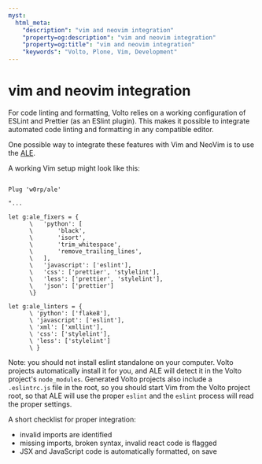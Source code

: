 ```yaml
---
myst:
  html_meta:
    "description": "vim and neovim integration"
    "property=og:description": "vim and neovim integration"
    "property=og:title": "vim and neovim integration"
    "keywords": "Volto, Plone, Vim, Development"
---
```


# vim and neovim integration

For code linting and formatting, Volto relies on a working configuration of
ESLint and Prettier (as an ESlint plugin). This makes it possible to integrate
automated code linting and formatting in any compatible editor.

One possible way to integrate these features with Vim and NeoVim is to use the
[ALE](https://github.com/dense-analysis/ale).

A working Vim setup might look like this:

```vim

Plug 'w0rp/ale'

"...

let g:ale_fixers = {
      \   'python': [
      \       'black',
      \       'isort',
      \       'trim_whitespace',
      \       'remove_trailing_lines',
      \   ],
      \   'javascript': ['eslint'],
      \   'css': ['prettier', 'stylelint'],
      \   'less': ['prettier', 'stylelint'],
      \   'json': ['prettier']
      \}

let g:ale_linters = {
      \ 'python': ['flake8'],
      \ 'javascript': ['eslint'],
      \ 'xml': ['xmllint'],
      \ 'css': ['stylelint'],
      \ 'less': ['stylelint']
      \ }

```

Note: you should not install eslint standalone on your computer. Volto projects
automatically install it for you, and ALE will detect it in the Volto project's
`node_modules`. Generated Volto projects also include a `.eslintrc.js` file in
the root, so you should start Vim from the Volto project root, so that ALE will
use the proper `eslint` and the `eslint` process will read the proper settings.

A short checklist for proper integration:

- invalid imports are identified
- missing imports, broken syntax, invalid react code is flagged
- JSX and JavaScript code is automatically formatted, on save
